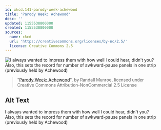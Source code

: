 ```yaml
---
id: xkcd.141-parody-week-achewood
title: 'Parody Week: Achewood'
desc: ''
updated: 1155538800000
created: 1155538800000
sources:
  name: xkcd
  url: 'https://creativecommons.org/licenses/by-nc/2.5/'
  license: Creative Commons 2.5
---
```

![I always wanted to impress them with how well I could hear, didn't you?  Also, this sets the record for number of awkward-pause panels in one strip (previously held by Achewood)](https://imgs.xkcd.com/comics/achewood.png)
> "[Parody Week: Achewood](https://xkcd.com/141/)", by Randall Munroe, licensed under Creative Commons Attribution-NonCommercial 2.5 License

## Alt Text
I always wanted to impress them with how well I could hear, didn't you?  Also, this sets the record for number of awkward-pause panels in one strip (previously held by Achewood)
